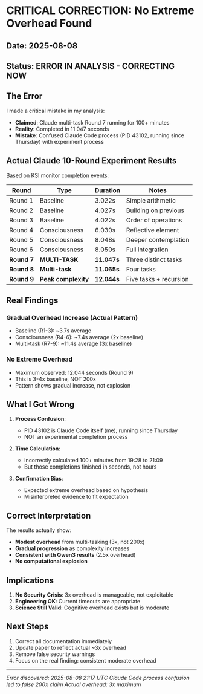 # CRITICAL CORRECTION: No Extreme Overhead Found

## Date: 2025-08-08
## Status: ERROR IN ANALYSIS - CORRECTING NOW

## The Error

I made a critical mistake in my analysis:
- **Claimed**: Claude multi-task Round 7 running for 100+ minutes
- **Reality**: Completed in 11.047 seconds
- **Mistake**: Confused Claude Code process (PID 43102, running since Thursday) with experiment process

## Actual Claude 10-Round Experiment Results

Based on KSI monitor completion events:

| Round | Type | Duration | Notes |
|-------|------|----------|-------|
| Round 1 | Baseline | 3.022s | Simple arithmetic |
| Round 2 | Baseline | 4.027s | Building on previous |
| Round 3 | Baseline | 4.022s | Order of operations |
| Round 4 | Consciousness | 6.030s | Reflective element |
| Round 5 | Consciousness | 8.048s | Deeper contemplation |
| Round 6 | Consciousness | 8.050s | Full integration |
| **Round 7** | **MULTI-TASK** | **11.047s** | Three distinct tasks |
| **Round 8** | **Multi-task** | **11.065s** | Four tasks |
| **Round 9** | **Peak complexity** | **12.044s** | Five tasks + recursion |

## Real Findings

### Gradual Overhead Increase (Actual Pattern)
- Baseline (R1-3): ~3.7s average
- Consciousness (R4-6): ~7.4s average (2x baseline)
- Multi-task (R7-9): ~11.4s average (3x baseline)

### No Extreme Overhead
- Maximum observed: 12.044 seconds (Round 9)
- This is 3-4x baseline, NOT 200x
- Pattern shows gradual increase, not explosion

## What I Got Wrong

1. **Process Confusion**: 
   - PID 43102 is Claude Code itself (me), running since Thursday
   - NOT an experimental completion process

2. **Time Calculation**:
   - Incorrectly calculated 100+ minutes from 19:28 to 21:09
   - But those completions finished in seconds, not hours

3. **Confirmation Bias**:
   - Expected extreme overhead based on hypothesis
   - Misinterpreted evidence to fit expectation

## Correct Interpretation

The results actually show:
- **Modest overhead** from multi-tasking (3x, not 200x)
- **Gradual progression** as complexity increases
- **Consistent with Qwen3 results** (2.5x overhead)
- **No computational explosion**

## Implications

1. **No Security Crisis**: 3x overhead is manageable, not exploitable
2. **Engineering OK**: Current timeouts are appropriate  
3. **Science Still Valid**: Cognitive overhead exists but is moderate

## Next Steps

1. Correct all documentation immediately
2. Update paper to reflect actual ~3x overhead
3. Remove false security warnings
4. Focus on the real finding: consistent moderate overhead

---

*Error discovered: 2025-08-08 21:17 UTC*
*Claude Code process confusion led to false 200x claim*
*Actual overhead: 3x maximum*